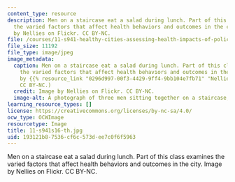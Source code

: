 ```yaml
---
content_type: resource
description: Men on a staircase eat a salad during lunch. Part of this class examines
  the varied factors that affect health behaviors and outcomes in the city. Image
  by Nellies on Flickr. CC BY-NC.
file: /courses/11-s941-healthy-cities-assessing-health-impacts-of-policies-and-plans-spring-2016/193121b87536cf6c573dee7c0f6f5963_11-s941s16-th.jpg
file_size: 11192
file_type: image/jpeg
image_metadata:
  caption: Men on a staircase eat a salad during lunch. Part of this class examines
    the varied factors that affect health behaviors and outcomes in the city. (Image
    by {{% resource_link "0296d997-00f3-4429-9ff4-9bb104e7fb71" "Nellies" %}} on Flickr.
    CC BY-NC.)
  credit: Image by Nellies on Flickr. CC BY-NC.
  image-alt: A photograph of three men sitting together on a staircase, eating salads.
learning_resource_types: []
license: https://creativecommons.org/licenses/by-nc-sa/4.0/
ocw_type: OCWImage
resourcetype: Image
title: 11-s941s16-th.jpg
uid: 193121b8-7536-cf6c-573d-ee7c0f6f5963
---
```

Men on a staircase eat a salad during lunch. Part of this class examines the varied factors that affect health behaviors and outcomes in the city. Image by Nellies on Flickr. CC BY-NC.